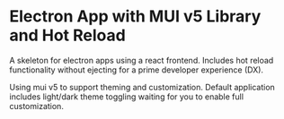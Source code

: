 # Electron App with MUI v5 Library and Hot Reload
A skeleton for electron apps using a react frontend. Includes hot reload functionality without ejecting for a prime developer experience (DX).

Using mui v5 to support theming and customization. Default application includes light/dark theme toggling waiting for you to enable full customization.
